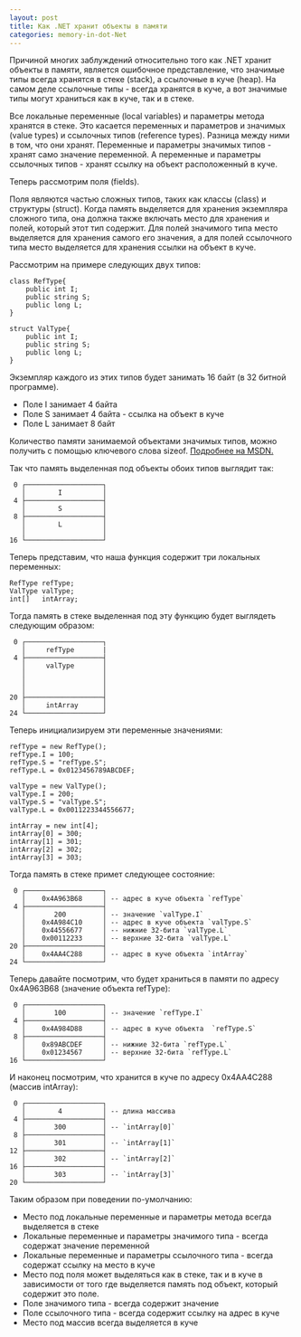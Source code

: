 ```yaml
---
layout: post
title: Как .NET хранит объекты в памяти
categories: memory-in-dot-Net
---
```


Причиной многих заблуждений относительно того как .NET хранит объекты в памяти, является ошибочное представление, что значимые типы всегда хранятся в стеке (stack), а ссылочные в куче (heap). На самом деле ссылочные типы - всегда хранятся в куче, а вот значимые типы могут храниться как в куче, так и в стеке.

Все локальные переменные (local variables) и параметры метода хранятся в стеке. Это касается переменных и параметров и значимых (value types) и ссылочных типов (reference types). Разница между ними в том, что они хранят. Переменные и параметры значимых типов - хранят само значение переменной. А переменные и параметры ссылочных типов - хранят ссылку на объект расположенный в куче.

Теперь рассмотрим поля (fields).

Поля являются частью сложных типов, таких как классы (class) и  структуры (struct).
Когда память выделяется для хранения экземпляра сложного типа, она должна также включать место для хранения и полей, который этот тип содержит. Для полей значимого типа место выделяется для хранения самого его значения, а для полей ссылочного типа место выделяется для хранения ссылки на объект в куче.

<!--excerpt-->

Рассмотрим на примере следующих двух типов:

    class RefType{
	    public int I;
	    public string S;
    	public long L;
    }
    
    struct ValType{
	    public int I;
	    public string S;
	    public long L;
    }

Экземпляр каждого из этих типов будет занимать 16 байт (в 32 битной программе).

- Поле I занимает 4 байта
- Поле S занимает 4 байта - ссылка на объект в куче
- Поле L занимает 8 байт

Количество памяти занимаемой объектами значимых типов, можно получить с помощью ключевого слова sizeof. [Подробнее на MSDN.](https://msdn.microsoft.com/ru-ru/library/eahchzkf.aspx)

Так что память выделенная под объекты обоих типов выглядит так:
	
	 0 ┌───────────────────┐
	   │        I          │
	 4 ├───────────────────┤
	   │        S          │
	 8 ├───────────────────┤
	   │        L          │
	   │                   │
	16 └───────────────────┘

Теперь представим, что наша функция содержит три локальных переменных:

	RefType refType;
	ValType valType;
	int[]   intArray;

Тогда память в стеке выделенная под эту функцию будет выглядеть следующим образом:

	 0 ┌───────────────────┐
	   │	 refType	   |
	 4 ├───────────────────┤
	   │     valType       │
	   │                   │
	   │                   │
	   │                   │
	20 ├───────────────────┤
	   │	 intArray	   │
	24 └───────────────────┘

Теперь инициализируем эти переменные значениями:

	refType = new RefType();
	refType.I = 100;
	refType.S = "refType.S";
	refType.L = 0x0123456789ABCDEF;
	
	valType = new ValType();
	valType.I = 200;
	valType.S = "valType.S";
	valType.L = 0x0011223344556677;
	
	intArray = new int[4];
	intArray[0] = 300;
	intArray[1] = 301;
	intArray[2] = 302;
	intArray[3] = 303;

Тогда память в стеке примет следующее состояние:

	 0 ┌───────────────────┐
	   │    0x4A963B68     │ -- адрес в куче объекта `refType`
	 4 ├───────────────────┤
	   │       200         │ -- значение `valType.I`
	   │    0x4A984C10     │ -- адрес в куче объекта `valType.S`
	   │    0x44556677     │ -- нижние 32-бита `valType.L`
	   │    0x00112233     │ -- верхние 32-бита `valType.L`
	20 ├───────────────────┤
	   │    0x4AA4C288     │ -- адрес в куче объекта `intArray`
	24 └───────────────────┘
 
Теперь давайте посмотрим, что будет храниться в памяти по адресу 0x4A963B68 (значение объекта refType):

	 0 ┌───────────────────┐
	   │       100         │ -- значение `refType.I`
	 4 ├───────────────────┤
	   │    0x4A984D88     │ -- адрес в куче объекта  `refType.S`
	 8 ├───────────────────┤
	   │    0x89ABCDEF     │ -- нижние 32-бита `refType.L`
	   │    0x01234567     │ -- верхние 32-бита `refType.L`
	16 └───────────────────┘

 И наконец посмотрим, что хранится в куче по адресу 0x4AA4C288 (массив intArray):

	 0 ┌───────────────────┐
	   │        4          │ -- длина массива
	 4 ├───────────────────┤
	   │       300         │ -- `intArray[0]`
	 8 ├───────────────────┤
	   │       301         │ -- `intArray[1]`
	12 ├───────────────────┤
	   │       302         │ -- `intArray[2]`
	16 ├───────────────────┤
	   │       303         │ -- `intArray[3]`
	20 └───────────────────┘

Таким образом при поведении по-умолчанию:

 - Место под локальные переменные и параметры метода всегда выделяется в стеке
 - Локальные переменные и параметры значимого типа - всегда содержат значение переменной
 - Локальные переменные и параметры ссылочного типа - всегда содержат ссылку на место в куче
 - Место под поля может выделяться как в стеке, так и в куче в зависимости от того где выделяется память под объект, который содержит это поле.
 - Поле значимого типа - всегда содержит значение
 - Поле ссылочного типа - всегда содержит ссылку на адрес в куче
 - Место под массив всегда выделяется в куче